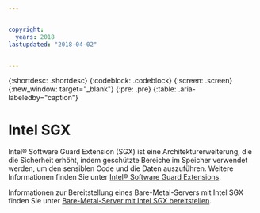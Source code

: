 ```yaml
---


copyright:
  years: 2018
lastupdated: "2018-04-02"


---
```


{:shortdesc: .shortdesc}
{:codeblock: .codeblock}
{:screen: .screen}
{:new_window: target="_blank"}
{:pre: .pre}
{:table: .aria-labeledby="caption"}

# Intel SGX
Intel® Software Guard Extension (SGX) ist eine Architekturerweiterung, die die Sicherheit erhöht, indem geschützte Bereiche im Speicher verwendet werden, um den sensiblen Code und die Daten auszuführen. Weitere Informationen finden Sie unter [Intel® Software Guard Extensions](https://software.intel.com/en-us/sgx). 

Informationen zur Bereitstellung eines Bare-Metal-Servers mit Intel SGX finden Sie unter [Bare-Metal-Server mit Intel SGX bereitstellen](../bare-metal/bare-metal-provision-SGX.html). 

